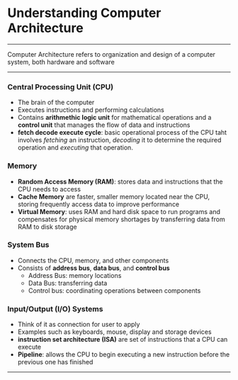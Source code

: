 # Understanding Computer Architecture
---
Computer Architecture refers to organization and design of a computer system, both hardware and software

---
### Central Processing Unit (CPU)

* The brain of the computer
* Executes instructions and performing calculations
* Contains **arithmethic logic unit** for mathematical operations and a **control unit** that manages the flow of data and instructions
* **fetch decode execute cycle**: basic operational process of the CPU taht involves *fetching* an instruction, *decoding* it to determine the required operation and *executing* that operation.

### Memory

* **Random Access Memory (RAM)**: stores data and instructions that the CPU needs to access
* **Cache Memory** are faster, smaller memory located near the CPU, storing frequently access data to improve performance
* **Virtual Memory**: uses RAM and hard disk space to run programs and compensates for physical memory shortages by transferring data from RAM to disk storage

### System Bus

* Connects the CPU, memory, and other components
* Consists of **address bus**, **data bus**, and **control bus**
    * Address Bus: memory locations
    * Data Bus: transferring data
    * Control bus: coordinating operations between components

### Input/Output (I/O) Systems

* Think of it as connection for user to apply
* Examples such as keyboards, mouse, display and storage devices
* **instruction set architecture (ISA)** are set of instructions that a CPU can execute
* **Pipeline**: allows the CPU to begin executing a new instruction before the previous one has finished

---
